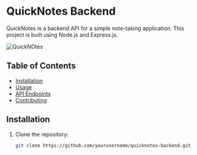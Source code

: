 # QuickNotes Backend

QuickNotes is a backend API for a simple note-taking application. This project is built using Node.js and Express.js.

![QuickNOtes](https://github.com/user-attachments/assets/9b1467bc-b44c-46a7-9fe2-4186c47579ea)


## Table of Contents

- [Installation](#installation)
- [Usage](#usage)
- [API Endpoints](#api-endpoints)
- [Contributing](#contributing)


## Installation

1. Clone the repository:
   ```sh
   git clone https://github.com/yourusername/quicknotes-backend.git
